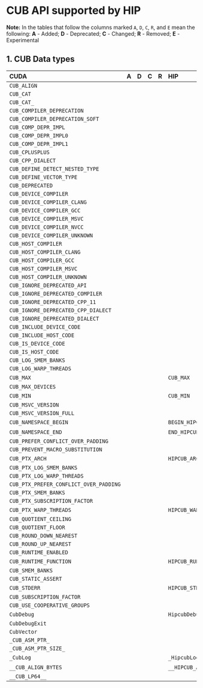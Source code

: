 <head>
    <meta charset="UTF-8">
    <meta name="description" content="NVIDIA CUDA APIs supported by HIPIFY">
    <meta name="keywords" content="HIPIFY, HIP, ROCm, NVIDIA, CUDA, CUDA2HIP, hipification, hipify-clang, hipify-perl, CUB, hipCUB">
</head>

# CUB API supported by HIP


**Note\:** In the tables that follow the columns marked `A`, `D`, `C`, `R`, and `E` mean the following:
**A** - Added; **D** - Deprecated; **C** - Changed; **R** - Removed; **E** - Experimental

## **1. CUB Data types**

|**CUDA**|**A**|**D**|**C**|**R**|**HIP**|**A**|**D**|**C**|**R**|**E**|
|:--|:-:|:-:|:-:|:-:|:--|:-:|:-:|:-:|:-:|:-:|
|`CUB_ALIGN`| | | | | | | | | | |
|`CUB_CAT`| | | | | | | | | | |
|`CUB_CAT_`| | | | | | | | | | |
|`CUB_COMPILER_DEPRECATION`| | | | | | | | | | |
|`CUB_COMPILER_DEPRECATION_SOFT`| | | | | | | | | | |
|`CUB_COMP_DEPR_IMPL`| | | | | | | | | | |
|`CUB_COMP_DEPR_IMPL0`| | | | | | | | | | |
|`CUB_COMP_DEPR_IMPL1`| | | | | | | | | | |
|`CUB_CPLUSPLUS`| | | | | | | | | | |
|`CUB_CPP_DIALECT`| | | | | | | | | | |
|`CUB_DEFINE_DETECT_NESTED_TYPE`| | | | | | | | | | |
|`CUB_DEFINE_VECTOR_TYPE`| | | | | | | | | | |
|`CUB_DEPRECATED`| | | | | | | | | | |
|`CUB_DEVICE_COMPILER`| | | | | | | | | | |
|`CUB_DEVICE_COMPILER_CLANG`| | | | | | | | | | |
|`CUB_DEVICE_COMPILER_GCC`| | | | | | | | | | |
|`CUB_DEVICE_COMPILER_MSVC`| | | | | | | | | | |
|`CUB_DEVICE_COMPILER_NVCC`| | | | | | | | | | |
|`CUB_DEVICE_COMPILER_UNKNOWN`| | | | | | | | | | |
|`CUB_HOST_COMPILER`| | | | | | | | | | |
|`CUB_HOST_COMPILER_CLANG`| | | | | | | | | | |
|`CUB_HOST_COMPILER_GCC`| | | | | | | | | | |
|`CUB_HOST_COMPILER_MSVC`| | | | | | | | | | |
|`CUB_HOST_COMPILER_UNKNOWN`| | | | | | | | | | |
|`CUB_IGNORE_DEPRECATED_API`| | | | | | | | | | |
|`CUB_IGNORE_DEPRECATED_COMPILER`| | | | | | | | | | |
|`CUB_IGNORE_DEPRECATED_CPP_11`| | | | | | | | | | |
|`CUB_IGNORE_DEPRECATED_CPP_DIALECT`| | | | | | | | | | |
|`CUB_IGNORE_DEPRECATED_DIALECT`| | | | | | | | | | |
|`CUB_INCLUDE_DEVICE_CODE`| | | | | | | | | | |
|`CUB_INCLUDE_HOST_CODE`| | | | | | | | | | |
|`CUB_IS_DEVICE_CODE`| | | | | | | | | | |
|`CUB_IS_HOST_CODE`| | | | | | | | | | |
|`CUB_LOG_SMEM_BANKS`| | | | | | | | | | |
|`CUB_LOG_WARP_THREADS`| | | | | | | | | | |
|`CUB_MAX`| | | | |`CUB_MAX`|4.5.0| | | | |
|`CUB_MAX_DEVICES`| | | | | | | | | | |
|`CUB_MIN`| | | | |`CUB_MIN`|4.5.0| | | | |
|`CUB_MSVC_VERSION`| | | | | | | | | | |
|`CUB_MSVC_VERSION_FULL`| | | | | | | | | | |
|`CUB_NAMESPACE_BEGIN`| | | | |`BEGIN_HIPCUB_NAMESPACE`|2.5.0| | | | |
|`CUB_NAMESPACE_END`| | | | |`END_HIPCUB_NAMESPACE`|2.5.0| | | | |
|`CUB_PREFER_CONFLICT_OVER_PADDING`| | | | | | | | | | |
|`CUB_PREVENT_MACRO_SUBSTITUTION`| | | | | | | | | | |
|`CUB_PTX_ARCH`| | | | |`HIPCUB_ARCH`|2.5.0| | | | |
|`CUB_PTX_LOG_SMEM_BANKS`| | | | | | | | | | |
|`CUB_PTX_LOG_WARP_THREADS`| | | | | | | | | | |
|`CUB_PTX_PREFER_CONFLICT_OVER_PADDING`| | | | | | | | | | |
|`CUB_PTX_SMEM_BANKS`| | | | | | | | | | |
|`CUB_PTX_SUBSCRIPTION_FACTOR`| | | | | | | | | | |
|`CUB_PTX_WARP_THREADS`| | | | |`HIPCUB_WARP_THREADS`|2.5.0| | | | |
|`CUB_QUOTIENT_CEILING`| | | | | | | | | | |
|`CUB_QUOTIENT_FLOOR`| | | | | | | | | | |
|`CUB_ROUND_DOWN_NEAREST`| | | | | | | | | | |
|`CUB_ROUND_UP_NEAREST`| | | | | | | | | | |
|`CUB_RUNTIME_ENABLED`| | | | | | | | | | |
|`CUB_RUNTIME_FUNCTION`| | | | |`HIPCUB_RUNTIME_FUNCTION`|2.5.0| | | | |
|`CUB_SMEM_BANKS`| | | | | | | | | | |
|`CUB_STATIC_ASSERT`| | | | | | | | | | |
|`CUB_STDERR`| | | | |`HIPCUB_STDERR`|2.5.0| | | | |
|`CUB_SUBSCRIPTION_FACTOR`| | | | | | | | | | |
|`CUB_USE_COOPERATIVE_GROUPS`| | | | | | | | | | |
|`CubDebug`| | | | |`HipcubDebug`|2.5.0| | | | |
|`CubDebugExit`| | | | | | | | | | |
|`CubVector`| | | | | | | | | | |
|`_CUB_ASM_PTR_`| | | | | | | | | | |
|`_CUB_ASM_PTR_SIZE_`| | | | | | | | | | |
|`_CubLog`| | | | |`_HipcubLog`|2.5.0| | | | |
|`__CUB_ALIGN_BYTES`| | | | |`__HIPCUB_ALIGN_BYTES`|4.5.0| | | | |
|`__CUB_LP64__`| | | | | | | | | | |

